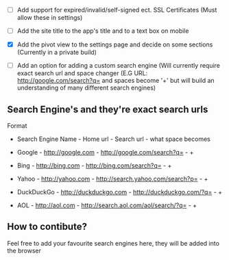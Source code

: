 - [ ] Add support for expired/invalid/self-signed ect. SSL Certificates (Must allow these in settings)
- [ ] Add the site title to the app's title and to a text box on mobile
- [x] Add the pivot view to the settings page and decide on some sections (Currently in a private build)
- [ ] Add an option for adding a custom search engine (Will currently require exact search url and space changer (E.G URL: http://google.com/search?q= and spaces become '+' but will build an understanding of many different search engines)


Search Engine's and they're exact search urls
---------------------------------------------
Format
- Search Engine Name - Home url - Search url - what space becomes

- Google - http://google.com - http://google.com/search?q= - +
- Bing - http://bing.com - http://bing.com/search?q= - +
- Yahoo - http://yahoo.com - http://search.yahoo.com/search?p= - +
- DuckDuckGo - http://duckduckgo.com - http://duckduckgo.com/?q= - +
- AOL - http://aol.com - http://search.aol.com/aol/search/?q= - +

How to contibute?
-----------------
Feel free to add your favourite search engines here, they will be added into the browser
